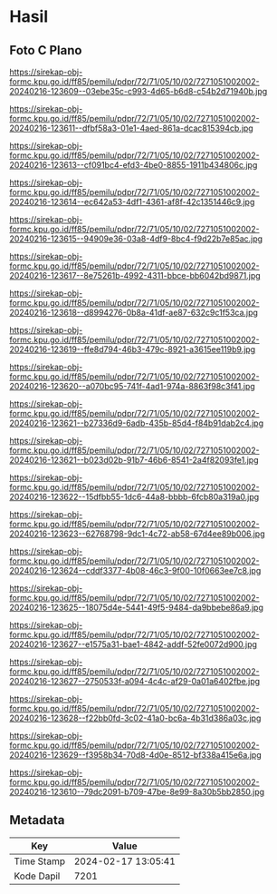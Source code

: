 # Hasil

## Foto C Plano

https://sirekap-obj-formc.kpu.go.id/ff85/pemilu/pdpr/72/71/05/10/02/7271051002002-20240216-123609--03ebe35c-c993-4d65-b6d8-c54b2d71940b.jpg

https://sirekap-obj-formc.kpu.go.id/ff85/pemilu/pdpr/72/71/05/10/02/7271051002002-20240216-123611--dfbf58a3-01e1-4aed-861a-dcac815394cb.jpg

https://sirekap-obj-formc.kpu.go.id/ff85/pemilu/pdpr/72/71/05/10/02/7271051002002-20240216-123613--cf091bc4-efd3-4be0-8855-1911b434806c.jpg

https://sirekap-obj-formc.kpu.go.id/ff85/pemilu/pdpr/72/71/05/10/02/7271051002002-20240216-123614--ec642a53-4df1-4361-af8f-42c1351446c9.jpg

https://sirekap-obj-formc.kpu.go.id/ff85/pemilu/pdpr/72/71/05/10/02/7271051002002-20240216-123615--94909e36-03a8-4df9-8bc4-f9d22b7e85ac.jpg

https://sirekap-obj-formc.kpu.go.id/ff85/pemilu/pdpr/72/71/05/10/02/7271051002002-20240216-123617--8e75261b-4992-4311-bbce-bb6042bd9871.jpg

https://sirekap-obj-formc.kpu.go.id/ff85/pemilu/pdpr/72/71/05/10/02/7271051002002-20240216-123618--d8994276-0b8a-41df-ae87-632c9c1f53ca.jpg

https://sirekap-obj-formc.kpu.go.id/ff85/pemilu/pdpr/72/71/05/10/02/7271051002002-20240216-123619--ffe8d794-46b3-479c-8921-a3615ee119b9.jpg

https://sirekap-obj-formc.kpu.go.id/ff85/pemilu/pdpr/72/71/05/10/02/7271051002002-20240216-123620--a070bc95-741f-4ad1-974a-8863f98c3f41.jpg

https://sirekap-obj-formc.kpu.go.id/ff85/pemilu/pdpr/72/71/05/10/02/7271051002002-20240216-123621--b27336d9-6adb-435b-85d4-f84b91dab2c4.jpg

https://sirekap-obj-formc.kpu.go.id/ff85/pemilu/pdpr/72/71/05/10/02/7271051002002-20240216-123621--b023d02b-91b7-46b6-8541-2a4f82093fe1.jpg

https://sirekap-obj-formc.kpu.go.id/ff85/pemilu/pdpr/72/71/05/10/02/7271051002002-20240216-123622--15dfbb55-1dc6-44a8-bbbb-6fcb80a319a0.jpg

https://sirekap-obj-formc.kpu.go.id/ff85/pemilu/pdpr/72/71/05/10/02/7271051002002-20240216-123623--62768798-9dc1-4c72-ab58-67d4ee89b006.jpg

https://sirekap-obj-formc.kpu.go.id/ff85/pemilu/pdpr/72/71/05/10/02/7271051002002-20240216-123624--cddf3377-4b08-46c3-9f00-10f0663ee7c8.jpg

https://sirekap-obj-formc.kpu.go.id/ff85/pemilu/pdpr/72/71/05/10/02/7271051002002-20240216-123625--18075d4e-5441-49f5-9484-da9bbebe86a9.jpg

https://sirekap-obj-formc.kpu.go.id/ff85/pemilu/pdpr/72/71/05/10/02/7271051002002-20240216-123627--e1575a31-bae1-4842-addf-52fe0072d900.jpg

https://sirekap-obj-formc.kpu.go.id/ff85/pemilu/pdpr/72/71/05/10/02/7271051002002-20240216-123627--2750533f-a094-4c4c-af29-0a01a6402fbe.jpg

https://sirekap-obj-formc.kpu.go.id/ff85/pemilu/pdpr/72/71/05/10/02/7271051002002-20240216-123628--f22bb0fd-3c02-41a0-bc6a-4b31d386a03c.jpg

https://sirekap-obj-formc.kpu.go.id/ff85/pemilu/pdpr/72/71/05/10/02/7271051002002-20240216-123629--f3958b34-70d8-4d0e-8512-bf338a415e6a.jpg

https://sirekap-obj-formc.kpu.go.id/ff85/pemilu/pdpr/72/71/05/10/02/7271051002002-20240216-123610--79dc2091-b709-47be-8e99-8a30b5bb2850.jpg


## Metadata

| Key        | Value               |
| ---------- | ------------------- |
| Time Stamp | 2024-02-17 13:05:41 |
| Kode Dapil | 7201                |



